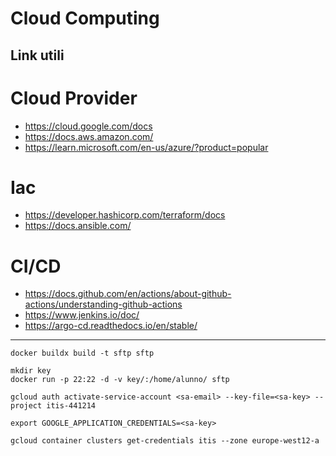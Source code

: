 # Cloud Computing


## Link utili

# Cloud Provider
- https://cloud.google.com/docs
- https://docs.aws.amazon.com/
- https://learn.microsoft.com/en-us/azure/?product=popular

# Iac
- https://developer.hashicorp.com/terraform/docs
- https://docs.ansible.com/

# CI/CD
- https://docs.github.com/en/actions/about-github-actions/understanding-github-actions
- https://www.jenkins.io/doc/
- https://argo-cd.readthedocs.io/en/stable/


---

```
docker buildx build -t sftp sftp

mkdir key
docker run -p 22:22 -d -v key/:/home/alunno/ sftp

gcloud auth activate-service-account <sa-email> --key-file=<sa-key> --project itis-441214

export GOOGLE_APPLICATION_CREDENTIALS=<sa-key>

gcloud container clusters get-credentials itis --zone europe-west12-a
```

